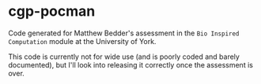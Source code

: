 # cgp-pocman

Code generated for Matthew Bedder's assessment in the `Bio Inspired Computation` module at the University of York.

This code is currently not for wide use (and is poorly coded and barely documented), but I'll look into releasing it correctly once the assessment is over. 

